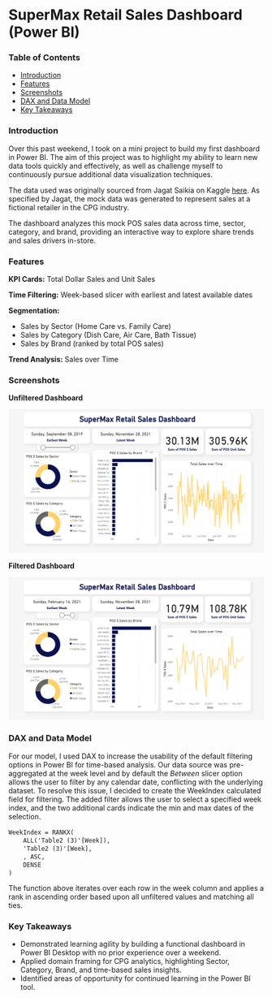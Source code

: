 # SuperMax Retail Sales Dashboard (Power BI)

### Table of Contents

- [Introduction](#introduction)
- [Features](#features)
- [Screenshots](#screenshots)
- [DAX and Data Model](#dax-and-data-model)
- [Key Takeaways](#key-takeaways)


### Introduction

Over this past weekend, I took on a mini project to build my first dashboard in Power BI. The aim of this project was to highlight my ability to learn new data tools quickly and effectively, as well as challenge myself to continuously pursue additional data visualization techniques. 

The data used was originally sourced from Jagat Saikia on Kaggle [here](https://www.kaggle.com/datasets/jagatsaikia/category-brand-sales-dataset?select=Brand+Sales+Mock+Data+with+3+years+data.xlsx). As specified by Jagat, the mock data was generated to represent sales at a fictional retailer in the CPG industry.

The dashboard analyzes this mock POS sales data across time, sector, category, and brand, providing an interactive way to explore share trends and sales drivers in-store.

### Features

**KPI Cards:** Total Dollar Sales and Unit Sales

**Time Filtering:** Week-based slicer with earliest and latest available dates

**Segmentation:**
- Sales by Sector (Home Care vs. Family Care)
- Sales by Category (Dish Care, Air Care, Bath Tissue)
- Sales by Brand (ranked by total POS sales)

**Trend Analysis:** Sales over Time


### Screenshots

**Unfiltered Dashboard**

![Unfiltered Dashboard](/images/sales_dashboard_unfiltered.png)

**Filtered Dashboard**

![Filtered Dashboard](/images/sales_dashboard_filtered.png)


### DAX and Data Model

For our model, I used DAX to increase the usability of the default filtering options in Power BI for time-based analysis. Our data source was pre-aggregated at the week level and by default the *Between* slicer option allows the user to filter by any calendar date, conflicting with the underlying dataset. To resolve this issue, I decided to create the WeekIndex calculated field for filtering. The added filter allows the user to select a specified week index, and the two additional cards indicate the min and max dates of the selection.

```DAX
WeekIndex = RANKX(
    ALL('Table2 (3)'[Week]), 
    'Table2 (3)'[Week], 
    , ASC, 
    DENSE
)
```

The function above iterates over each row in the week column and applies a rank in ascending order based upon all unfiltered values and matching all ties.


### Key Takeaways

- Demonstrated learning agility by building a functional dashboard in Power BI Desktop with no prior experience over a weekend.
- Applied domain framing for CPG analytics, highlighting Sector, Category, Brand, and time-based sales insights.
- Identified areas of opportunity for continued learning in the Power BI tool.









